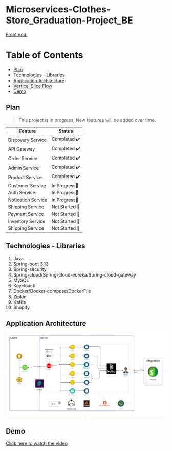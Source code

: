 # Microservices-Clothes-Store_Graduation-Project_BE
[Front end:](https://github.com/phamnhatkhanh/Microservices-Clothes-Store_Project_Graduation_FE) 

# Table of Contents

- [Plan](#plan)
- [Technologies - Libraries](#technologies---libraries)
- [Application Architecture](#application-architecture)
- [Vertical Slice Flow](#vertical-slice-flow)
- [Demo](#Demo)


## Plan

> This project is in progress, New features will be added over time.

| Feature          | Status         |
| ---------------- | -------------- | 
| Discovery Service| Completed ✔️   |
| API Gateway      | Completed ✔️   |
| Order Service    | Completed ✔️   |
| Admin Service    | Completed ✔️   |
| Product Service  | Completed ✔️   |
| Customer Service | In Progress👷  | 
| Auth Service | In Progress👷 |
| Nofication Service | In Progress👷 |
| Shipping Service | Not Started 🚩 |
| Payment Service | Not Started 🚩 |
| Inventory Service | Not Started 🚩 |
| Shipping Service | Not Started 🚩 |


## Technologies - Libraries
1. Java
1. Spring-boot 3.13
1. Spring-security
1. Spring-cloud/Spring-cloud-eureka/Spring-cloud-gateway
1. MySQL
1. Keycloack
1. Docker/Docker-compose/DockerFile
1. Zipkin
1. Kafka
1. Shopify

## Application Architecture

![](./assets/application-architecture.png)

## Demo
[Click here to watch the video](https://www.loom.com/share/586f66a97b86414f87b294a10fb65f13)


